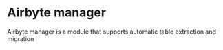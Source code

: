 # Airbyte manager

Airbyte manager is a module that supports automatic table extraction and migration

